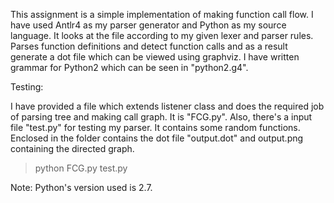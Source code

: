 This assignment is a simple implementation of making function call flow. I have used Antlr4 as my parser generator and Python as my source language. It looks at the file according to my given lexer and parser rules. Parses function definitions and detect function calls and as a result generate a dot file which can be viewed using graphviz. I have written grammar for Python2 which can be seen in "python2.g4". 

Testing:

I have provided a file which extends listener class and does the required job of parsing tree and making call graph. It is "FCG.py". Also, there's a input file "test.py" for testing my parser. It contains some random functions. Enclosed in the folder contains the dot file "output.dot" and output.png containing the directed graph.

> python FCG.py test.py 

Note: Python's version used is 2.7.


